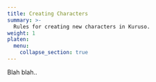 ```yaml
---
title: Creating Characters
summary: >-
  Rules for creating new characters in Kuruso.
weight: 1
platen:
  menu:
    collapse_section: true
---
```


Blah blah..
